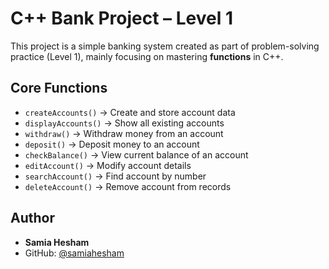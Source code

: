 # C++ Bank Project – Level 1

This project is a simple banking system created as part of problem-solving practice (Level 1), mainly focusing on mastering **functions** in C++.

##  Core Functions

- `createAccounts()` → Create and store account data  
- `displayAccounts()` → Show all existing accounts  
- `withdraw()` → Withdraw money from an account  
- `deposit()` → Deposit money to an account  
- `checkBalance()` → View current balance of an account  
- `editAccount()` → Modify account details  
- `searchAccount()` → Find account by number  
- `deleteAccount()` → Remove account from records  

##  Author

- **Samia Hesham**  
- GitHub: [@samiahesham](https://github.com/samiahesham)

